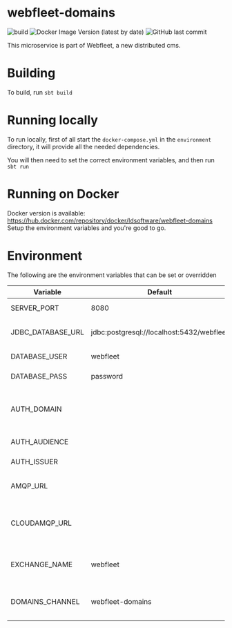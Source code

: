 # webfleet-domains
![build](https://github.com/LukeDS-it/webfleet-domains/workflows/build/badge.svg)
![Docker Image Version (latest by date)](https://img.shields.io/docker/v/ldsoftware/webfleet-domains)
![GitHub last commit](https://img.shields.io/github/last-commit/LukeDS-it/webfleet-domains)

This microservice is part of Webfleet, a new distributed cms.

# Building

To build, run `sbt build`

# Running locally

To run locally, first of all start the `docker-compose.yml` in the `environment` directory,
it will provide all the needed dependencies.

You will then need to set the correct environment variables, and then run `sbt run`

# Running on Docker

Docker version is available: https://hub.docker.com/repository/docker/ldsoftware/webfleet-domains
Setup the environment variables and you're good to go.

# Environment

The following are the environment variables that can be set or overridden

|      Variable     |                   Default                   |                                    Description                                          |
|-------------------|---------------------------------------------|-----------------------------------------------------------------------------------------|
| SERVER_PORT       | 8080                                        | HTTP Port where the application is exposed                                              |
| JDBC_DATABASE_URL | jdbc:postgresql://localhost:5432/webfleet   | Full JDBC url for the postgresql database for akka persistence                          |
| DATABASE_USER     | webfleet                                    | Username to connect to the DB                                                           |
| DATABASE_PASS     | password                                    | Password to connect to the DB                                                           |
| AUTH_DOMAIN       |                                             | Domain of Auth0 compliant provider. Used to look for $AUTH_DOMAIN/.well-known/jwks.json |
| AUTH_AUDIENCE     |                                             | Audience to validate the jwt token                                                      |
| AUTH_ISSUER       |                                             | Issuer to validate the jwt token                                                        |
| AMQP_URL          |                                             | URL of the rabbitmq instance in the form amqp://url.                                    |
| CLOUDAMQP_URL     |                                             | Alias for the AMQP_URL environment variable. For HEROKU compatibility                   |
| EXCHANGE_NAME     | webfleet                                    | Name of the message exchange that listeners will bind their queues to get domain events |
| DOMAINS_CHANNEL   | webfleet-domains                            | Channel name to use as routing key. Domain events will be tagged with this value        | 
